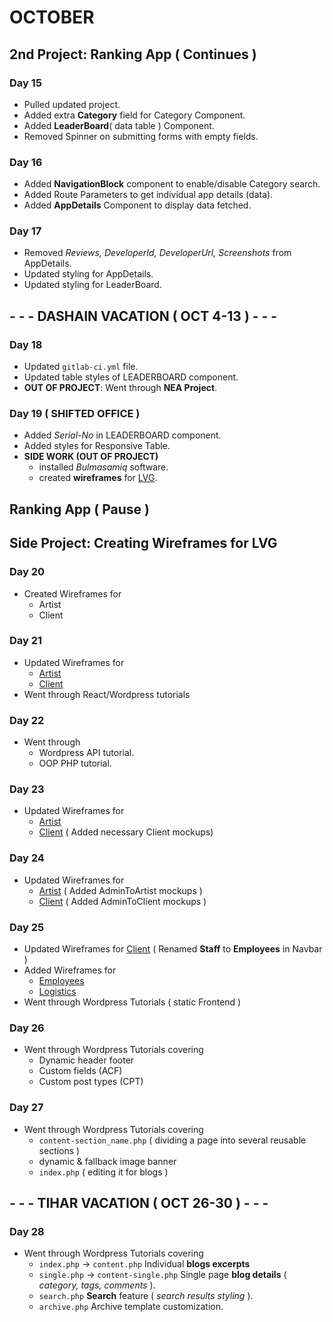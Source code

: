 # OCTOBER
## **2nd Project**: Ranking App ( Continues )

### Day 15
* Pulled updated project.
* Added extra **Category** field for Category Component.
* Added **LeaderBoard**( data table ) Component.
* Removed Spinner on submitting forms with empty fields.

### Day 16
* Added **NavigationBlock** component to enable/disable Category search.
* Added Route Parameters to get individual app details (data).
* Added **AppDetails** Component to display data fetched.

### Day 17
* Removed *Reviews, DeveloperId, DeveloperUrl, Screenshots* from AppDetails.
* Updated styling for AppDetails.
* Updated styling for LeaderBoard.

## - - - DASHAIN VACATION ( OCT 4-13 ) - - -

### Day 18 
* Updated `gitlab-ci.yml` file.
* Updated table styles of LEADERBOARD component.
* **OUT OF PROJECT**: Went through **NEA Project**.

### Day 19  ( SHIFTED OFFICE )
* Added *Serial-No* in LEADERBOARD component.
* Added styles for Responsive Table.
* **SIDE WORK (OUT OF PROJECT)**
    * installed *Bulmasamiq* software.
    * created **wireframes** for [LVG](https://github.com/tacmoktan/Internship-Side-tasks/tree/master/LVG-mockups).

## Ranking App ( Pause )

## **Side Project:** Creating Wireframes for LVG
### Day 20
* Created Wireframes for 
    * Artist
    * Client

### Day 21
* Updated Wireframes for
    * [Artist](https://github.com/tacmoktan/Internship-Side-tasks/tree/master/LVG-mockups/Artists)
    * [Client](https://github.com/tacmoktan/Internship-Side-tasks/tree/master/LVG-mockups/Clients)
* Went through React/Wordpress tutorials

### Day 22
* Went through
    * Wordpress API tutorial.
    * OOP PHP tutorial.

### Day 23
* Updated Wireframes for
    * [Artist](https://github.com/tacmoktan/Internship-Side-tasks/tree/master/LVG-mockups/Artists)
    * [Client](https://github.com/tacmoktan/Internship-Side-tasks/tree/master/LVG-mockups/Clients)
( Added necessary Client mockups)

### Day 24
* Updated Wireframes for
    * [Artist](https://github.com/tacmoktan/Internship-Side-tasks/tree/master/LVG-mockups/Artists)
    ( Added AdminToArtist mockups )
    * [Client](https://github.com/tacmoktan/Internship-Side-tasks/tree/master/LVG-mockups/Clients)
    ( Added AdminToClient mockups )

### Day 25
* Updated Wireframes for [Client](https://github.com/tacmoktan/Internship-Side-tasks/tree/master/LVG-mockups/Clients)
    ( Renamed **Staff** to **Employees** in Navbar )
* Added Wireframes for
    * [Employees](https://github.com/tacmoktan/Internship-Side-tasks/tree/master/LVG-mockups/Employees)
    * [Logistics](https://github.com/tacmoktan/Internship-Side-tasks/tree/master/LVG-mockups/Logistics)
* Went through Wordpress Tutorials  ( static Frontend )

### Day 26
* Went through Wordpress Tutorials covering 
    * Dynamic header footer
    * Custom fields (ACF)
    * Custom post types (CPT)

### Day 27
* Went through Wordpress Tutorials covering
    * `content-section_name.php` ( dividing a page into several reusable sections )
    * dynamic & fallback image banner
    * `index.php` ( editing it for blogs )

## - - - TIHAR VACATION ( OCT 26-30 ) - - -

### Day 28
* Went through Wordpress Tutorials covering
    * `index.php` -> `content.php` Individual **blogs excerpts**   
    * `single.php` ->  `content-single.php` Single page **blog details** ( *category, tags, comments* ).
    * `search.php` **Search** feature ( *search results styling* ).
    * `archive.php` Archive template customization.